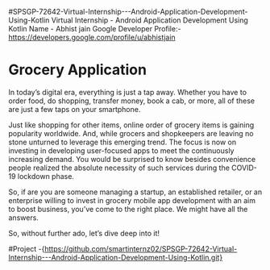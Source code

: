 #SPSGP-72642-Virtual-Internship---Android-Application-Development-Using-Kotlin
      Virtual Internship - Android Application Development Using Kotlin
      Name - Abhist jain
Google Developer Profile:- https://developers.google.com/profile/u/abhistjain



# Grocery Application
In today’s digital era, everything is just a tap away. Whether you have to order food, do shopping, transfer money, book a cab, or more, all of these are just a few taps on your smartphone.

Just like shopping for other items, online order of grocery items is gaining popularity worldwide. And, while grocers and shopkeepers are leaving no stone unturned to leverage this emerging trend. The focus is now on investing in developing user-focused apps to meet the continuously increasing demand. You would be surprised to know besides convenience people realized the absolute necessity of such services during the COVID-19 lockdown phase.

So, if are you are someone managing a startup, an established retailer, or an enterprise willing to invest in grocery mobile app development with an aim to boost business, you’ve come to the right place. We might have all the answers.

So, without further ado, let’s dive deep into it!

#Project -{https://github.com/smartinternz02/SPSGP-72642-Virtual-Internship---Android-Application-Development-Using-Kotlin.git}
